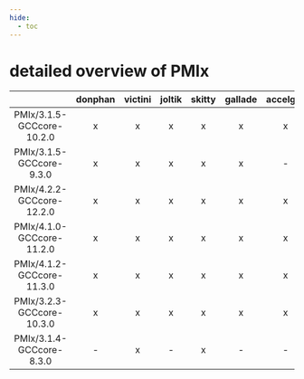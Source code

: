 ```yaml
---
hide:
  - toc
---
```


detailed overview of PMIx
=========================

| |donphan|victini|joltik|skitty|gallade|accelgor|swalot|doduo|
| :---: | :---: | :---: | :---: | :---: | :---: | :---: | :---: | :---: |
|PMIx/3.1.5-GCCcore-10.2.0|x|x|x|x|x|x|x|x|
|PMIx/3.1.5-GCCcore-9.3.0|x|x|x|x|x|-|x|x|
|PMIx/4.2.2-GCCcore-12.2.0|x|x|x|x|x|x|x|x|
|PMIx/4.1.0-GCCcore-11.2.0|x|x|x|x|x|x|x|x|
|PMIx/4.1.2-GCCcore-11.3.0|x|x|x|x|x|x|x|x|
|PMIx/3.2.3-GCCcore-10.3.0|x|x|x|x|x|x|x|x|
|PMIx/3.1.4-GCCcore-8.3.0|-|x|-|x|-|-|-|-|
